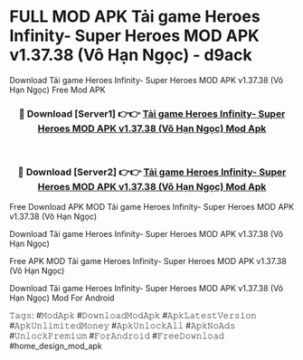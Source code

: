 # FULL MOD APK Tải game Heroes Infinity- Super Heroes MOD APK v1.37.38 (Vô Hạn Ngọc) - d9ack
Download Tải game Heroes Infinity- Super Heroes MOD APK v1.37.38 (Vô Hạn Ngọc) Free Mod APK

<div align="center">
<h3>🔴 Download [Server1] 👉👉 <a href="https://apk-comot.site?title=Tải_game_Heroes_Infinity-_Super_Heroes_MOD_APK_v1.37.38_(Vô_Hạn_Ngọc)">Tải game Heroes Infinity- Super Heroes MOD APK v1.37.38 (Vô Hạn Ngọc) Mod Apk</a></h3><br>

<h3>🔴 Download [Server2] 👉👉 <a href="https://apk-comot.site?title=Tải_game_Heroes_Infinity-_Super_Heroes_MOD_APK_v1.37.38_(Vô_Hạn_Ngọc)">Tải game Heroes Infinity- Super Heroes MOD APK v1.37.38 (Vô Hạn Ngọc) Mod Apk</a></h3>
</div>


Free Download APK MOD Tải game Heroes Infinity- Super Heroes MOD APK v1.37.38 (Vô Hạn Ngọc)

Download Tải game Heroes Infinity- Super Heroes MOD APK v1.37.38 (Vô Hạn Ngọc) 

Free APK MOD Tải game Heroes Infinity- Super Heroes MOD APK v1.37.38 (Vô Hạn Ngọc) 

Download Tải game Heroes Infinity- Super Heroes MOD APK v1.37.38 (Vô Hạn Ngọc) Mod For Android

𝚃𝚊𝚐𝚜: #𝙼𝚘𝚍𝙰𝚙𝚔 #𝙳𝚘𝚠𝚗𝚕𝚘𝚊𝚍𝙼𝚘𝚍𝙰𝚙𝚔 #𝙰𝚙𝚔𝙻𝚊𝚝𝚎𝚜𝚝𝚅𝚎𝚛𝚜𝚒𝚘𝚗 #𝙰𝚙𝚔𝚄𝚗𝚕𝚒𝚖𝚒𝚝𝚎𝚍𝙼𝚘𝚗𝚎𝚢 #𝙰𝚙𝚔𝚄𝚗𝚕𝚘𝚌𝚔𝙰𝚕𝚕 #𝙰𝚙𝚔𝙽𝚘𝙰𝚍𝚜 #𝚄𝚗𝚕𝚘𝚌𝚔𝙿𝚛𝚎𝚖𝚒𝚞𝚖 #𝙵𝚘𝚛𝙰𝚗𝚍𝚛𝚘𝚒𝚍 #𝙵𝚛𝚎𝚎𝙳𝚘𝚠𝚗𝚕𝚘𝚊𝚍 #home_design_mod_apk